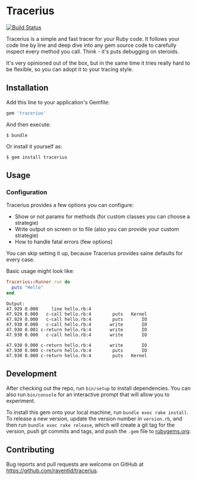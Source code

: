 # Tracerius
[![Build Status](https://travis-ci.org/raventid/tracerius.svg?branch=master)](https://travis-ci.org/raventid/tracerius)


Tracerius is a simple and fast tracer for your Ruby code. It follows your code line by line and deep dive into any gem source code to carefully inspect every method you call. Think - it's puts debugging on steroids.

It's very opinioned out of the box, but in the same time it tries really hard to be flexible, so you can adopt it to your tracing style.

## Installation

Add this line to your application's Gemfile:

```ruby
gem 'tracerius'
```

And then execute:

    $ bundle

Or install it yourself as:

    $ gem install tracerius

## Usage

### Configuration
Tracerius provides a few options you can configure:
- Show or not params for methods (for custom classes you can choose a strategie)
- Write output on screen or to file (also you can provide your custom strategie)
- How to handle fatal errors (few options)

You can skip setting it up, because Tracerius provides saine defaults for every case.


Basic usage might look like:

```ruby
Tracerius::Runner.run do
  puts "Hello"
end
```

```
Output:
47.929 0.000     line hello.rb:4
47.929 0.000   c-call hello.rb:4        puts   Kernel
47.929 0.000   c-call hello.rb:4        puts       IO
47.930 0.000   c-call hello.rb:4       write       IO
47.930 0.001 c-return hello.rb:4       write       IO
47.930 0.000   c-call hello.rb:4       write       IO

47.930 0.000 c-return hello.rb:4       write       IO
47.930 0.000 c-return hello.rb:4        puts       IO
47.930 0.000 c-return hello.rb:4        puts   Kernel
```

## Development

After checking out the repo, run `bin/setup` to install dependencies. You can also run `bin/console` for an interactive prompt that will allow you to experiment.

To install this gem onto your local machine, run `bundle exec rake install`. To release a new version, update the version number in `version.rb`, and then run `bundle exec rake release`, which will create a git tag for the version, push git commits and tags, and push the `.gem` file to [rubygems.org](https://rubygems.org).

## Contributing

Bug reports and pull requests are welcome on GitHub at https://github.com/raventid/tracerius.

